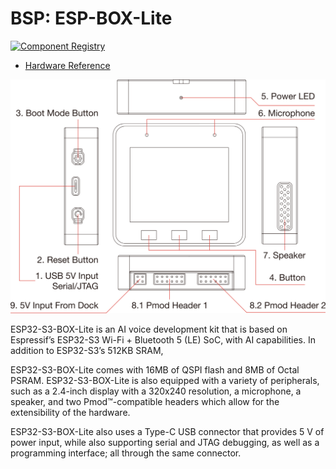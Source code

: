 # BSP: ESP-BOX-Lite

[![Component Registry](https://components.espressif.com/components/espressif/esp-box-lite/badge.svg)](https://components.espressif.com/components/espressif/esp-box-lite)

* [Hardware Reference](https://github.com/espressif/esp-box/tree/master/hardware)

![image](pic.png)

ESP32-S3-BOX-Lite is an AI voice development kit that is based on Espressif’s ESP32-S3 Wi-Fi + Bluetooth 5 (LE) SoC, with AI capabilities. In addition to ESP32-S3’s 512KB SRAM,

ESP32-S3-BOX-Lite comes with 16MB of QSPI flash and 8MB of Octal PSRAM. ESP32-S3-BOX-Lite is also equipped with a variety of peripherals, such as a 2.4-inch display with a 320x240 resolution, a microphone, a speaker, and two Pmod™-compatible headers which allow for the extensibility of the hardware.

ESP32-S3-BOX-Lite also uses a Type-C USB connector that provides 5 V of power input, while also supporting serial and JTAG debugging, as well as a programming interface; all through the same connector.


